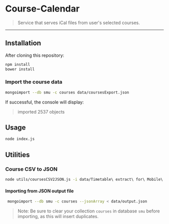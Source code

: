Course-Calendar
===============

> Service that serves iCal files from user's selected courses.

-----

## Installation

After cloning this repository:

```bash
npm install
bower install
```

### Import the course data

```bash
mongoimport --db smu -c courses data/coursesExport.json
```

If successful, the console will display:

> imported 2537 objects

## Usage

```bash
node index.js
```

## Utilities

### Course CSV to JSON

```bash
node utils/coursesCSV2JSON.js -i data/Timetable\ extract\ for\ Mobile\ Apps-v2.csv -o data/output.json --pretty
```

#### Importing from JSON output file

```bash
 mongoimport --db smu -c courses --jsonArray < data/output.json
 ```

 > Note: Be sure to clear your collection `courses` in database `smu` before importing, as this will insert duplicates.
